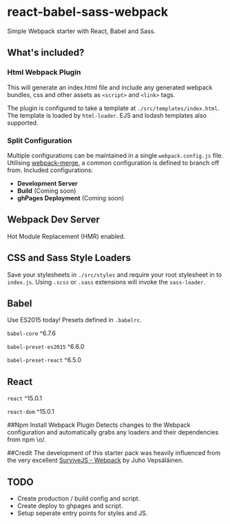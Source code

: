 # react-babel-sass-webpack
Simple Webpack starter with React, Babel and Sass.

## What's included?

### Html Webpack Plugin
This will generate an index.html file and include any generated webpack bundles, css and other assets as `<script>` and `<link>` tags.

The plugin is configured to take a template at `./src/templates/index.html`. The template is loaded by `html-loader`. EJS and lodash templates also supported.

### Split Configuration
Multiple configurations can be maintained in a single `webpack.config.js` file. Utilising [webpack-merge](https://www.npmjs.com/package/webpack-merge), a common configuration is defined to branch  off from. Included configurations:

- **Development Server**
- **Build** (Coming soon)
- **ghPages Deployment** (Coming soon)

## Webpack Dev Server
Hot Module Replacement (HMR) enabled.

## CSS and Sass Style Loaders
Save your stylesheets in `./src/styles` and require your root stylesheet in to `index.js`.  Using `.scss` or
`.sass` extensions will invoke the `sass-loader`.

## Babel
Use ES2015 today! Presets defined in `.babelrc`.

`babel-core` ^6.7.6

`babel-preset-es2015` ^6.6.0

`babel-preset-react` ^6.5.0

## React

`react` ^15.0.1

`react-dom` ^15.0.1  



##Npm Install Webpack Plugin
Detects changes to the Webpack configuration and automatically grabs any loaders and their dependencies from npm \o/.

##Credit
The development of this starter pack was heavily influenced from the very excellent [SurviveJS - Webpack](http://survivejs.com/webpack/introduction/) by Juho Vepsäläinen.

## TODO

- Create production / build config and script.
- Create deploy to ghpages and script.
- Setup seperate entry points for styles and JS.

